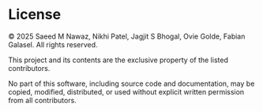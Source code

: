# License

© 2025 Saeed M Nawaz, Nikhi Patel, Jagjit S Bhogal, Ovie Golde, Fabian Galasel. All rights reserved.

This project and its contents are the exclusive property of the listed contributors.

No part of this software, including source code and documentation, may be copied, modified, distributed, or used without explicit written permission from all contributors.

